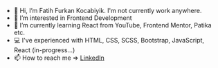 - 👋 Hi, I’m Fatih Furkan Kocabiyik. I'm not currently work anywhere.
- 👀 I’m interested in Frontend Development
- 🌱 I’m currently learning React from YouTube, Frontend Mentor, Patika etc. 
- 💻 I've experienced with HTML, CSS, SCSS, Bootstrap, JavaScript, React (in-progress...)
- 📫 How to reach me => [LinkedIn](https://www.linkedin.com/in/ffurkan/)

<!---
ffurkan10/ffurkan10 is a ✨ special ✨ repository because its `README.md` (this file) appears on your GitHub profile.
You can click the Preview link to take a look at your changes.
--->
